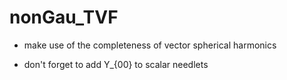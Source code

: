 # nonGau_TVF

* make use of the completeness of vector spherical harmonics

* don't forget to add Y_{00} to scalar needlets
